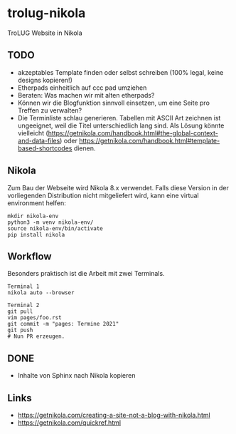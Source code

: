 # trolug-nikola
TroLUG Website in Nikola

TODO
----
* akzeptables Template finden oder selbst schreiben (100% legal, keine designs kopieren!)
* Etherpads einheitlich auf ccc pad umziehen
* Beraten: Was machen wir mit alten etherpads?
* Können wir die Blogfunktion sinnvoll einsetzen, um eine Seite pro Treffen zu verwalten?
* Die Terminliste schlau generieren. Tabellen mit ASCII Art zeichnen ist ungeeignet, weil die Titel unterschiedlich lang sind. Als Lösung könnte vielleicht (https://getnikola.com/handbook.html#the-global-context-and-data-files) oder https://getnikola.com/handbook.html#template-based-shortcodes dienen.


Nikola
------
Zum Bau der Webseite wird Nikola 8.x verwendet.
Falls diese Version in der vorliegenden Distribution nicht mitgeliefert wird, kann eine virtual environment helfen:

    mkdir nikola-env
    python3 -m venv nikola-env/
    source nikola-env/bin/activate
    pip install nikola


Workflow
--------
Besonders praktisch ist die Arbeit mit zwei Terminals.


    Terminal 1
    nikola auto --browser 

    Terminal 2
    git pull
    vim pages/foo.rst
    git commit -m "pages: Termine 2021"
    git push
    # Nun PR erzeugen.


DONE
----
* Inhalte von Sphinx nach Nikola kopieren


Links
-----
* https://getnikola.com/creating-a-site-not-a-blog-with-nikola.html
* https://getnikola.com/quickref.html


